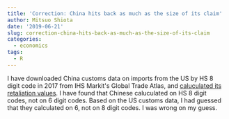 ```yaml
---
title: 'Correction: China hits back as much as the size of its claim'
author: Mitsuo Shiota
date: '2019-06-21'
slug: correction-china-hits-back-as-much-as-the-size-of-its-claim
categories:
  - economics
tags:
  - R
---
```


I have downloaded China customs data on imports from the US by HS 8 digit code in 2017 from IHS Markit's Global Trade Atlas, and [caluculated its retaliation values](https://github.com/mitsuoxv/us-tariffs-on-china/blob/master/China-hits-back3.md). I have found that Chinese caluculated on HS 8 digit codes, not on 6 digit codes. Based on the US customs data, I had guessed that they calculated on 6, not on 8 digit codes. I was wrong on my guess.
